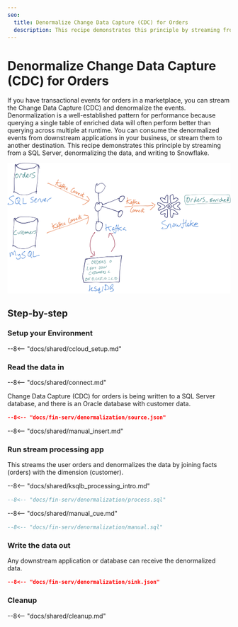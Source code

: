 ```yaml
---
seo:
  title: Denormalize Change Data Capture (CDC) for Orders
  description: This recipe demonstrates this principle by streaming from a SQL Server, denormalizing the data, and writing to Snowflake.
---
```


# Denormalize Change Data Capture (CDC) for Orders

If you have transactional events for orders in a marketplace, you can stream the Change Data Capture (CDC) and denormalize the events.
Denormalization is a well-established pattern for performance because querying a single table of enriched data will often perform better than querying across multiple at runtime.
You can consume the denormalized events from  downstream applications in your business, or stream them to another destination.
This recipe demonstrates this principle by streaming from a SQL Server, denormalizing the data, and writing to Snowflake.

![denormalized](../../img/denormalized-data.png)

## Step-by-step

### Setup your Environment

--8<-- "docs/shared/ccloud_setup.md"

### Read the data in

--8<-- "docs/shared/connect.md"

Change Data Capture (CDC) for orders is being written to a SQL Server database, and there is an Oracle database with customer data.

```json
--8<-- "docs/fin-serv/denormalization/source.json"
```

--8<-- "docs/shared/manual_insert.md"

### Run stream processing app

This streams the user orders and denormalizes the data by joining facts (orders) with the dimension (customer).

--8<-- "docs/shared/ksqlb_processing_intro.md"

```sql
--8<-- "docs/fin-serv/denormalization/process.sql"
```

--8<-- "docs/shared/manual_cue.md"

```sql
--8<-- "docs/fin-serv/denormalization/manual.sql"
```

### Write the data out

Any downstream application or database can receive the denormalized data.

```json
--8<-- "docs/fin-serv/denormalization/sink.json"
```

### Cleanup

--8<-- "docs/shared/cleanup.md"
